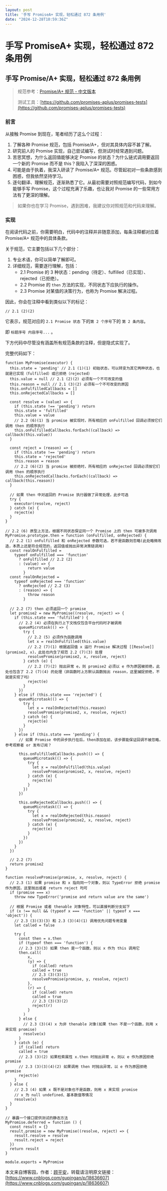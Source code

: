 ```yaml
---
layout: post
title: '手写 PromiseA+ 实现，轻松通过 872 条用例'
date: "2024-12-28T10:59:36Z"
---
```

手写 PromiseA+ 实现，轻松通过 872 条用例
============================

手写 Promise/A+ 实现，轻松通过 872 条用例
-----------------------------

> 规范参考：[Promise/A+ 规范 - 中文版本](https://www.cnblogs.com/gupingan/p/18628539)
> 
> 测试工具：[https://github.com/promises-aplus/promises-tests](https://github.com/promises-aplus/promises-tests)

### 前言

从接触 Promise 到现在，笔者经历了这么个过程：

1.  了解各种 Promise 规范，包括 Promise/A+，但对其具体内容不甚了解。
2.  研究前人的 Promise 实现，自己尝试编写，但测试时经常遇到问题。
3.  苦思冥想，为什么返回值能够决定 Promise 的状态？为什么链式调用要返回一个新的 Promise 而不是 this？我陷入了深深的困惑。
4.  可能是由于执着，我深入研读了 Promise/A+ 规范。尽管起初对一些条款感到困惑，但我依然坚持学习。
5.  逐句翻译、理解规范，逐渐熟悉了它。从最初需要对照规范编写代码，到如今能够手写 Promise，这个过程充满了乐趣，也让我对 Promise 的一些常用方法有了更深的理解。

> 如果你也在学习 Promise，遇到困难，我建议你对照规范和代码来理解。

### 实现

在阅读代码之前，你需要明白，代码中的注释并非随意添加，每条注释都对应着 Promise/A+ 规范中的具体条款。

关于规范，它主要包括以下几个部分：

1.  专业术语，你可以简单了解即可。
2.  详细规范，需要逐行理解，包括：
    *   2.1 Promise 的 3 种状态：pending（待定）、fulfilled（已实现）、rejected（已拒绝）。
    *   2.2 Promise 的 `then` 方法的实现，不同状态下应执行的操作。
    *   2.3 Promise 对某值的决策行为，也称为 Promise 解决过程。

因此，你会在注释中看到类似以下的标记：

    // 2.1 (2)(2)
    

它表示，规范对应的 `2.1 Promise 状态` 下的`第 2 个序号`下的 `第 2 条内容`。

即 `标题序号 内容序号...` 。

下方代码中尽管没有涵盖所有规范条款的注释，但是隐式实现了。

完整代码如下：

    function MyPromise(executor) {
      this.state = 'pending' // 2.1 (1)(1) 初始状态，可以转变为其它两种状态，也就是已实现（fulfilled）或已拒绝（rejected）
      this.value = null // 2.1 (2)(2) 必须有一个不可改变的值
      this.reason = null // 2.1 (3)(2) 必须有一个不可改变的原因
      this.onFulfilledCallbacks = []
      this.onRejectedCallbacks = []
    
      const resolve = (value) => {
        if (this.state !== 'pending') return
        this.state = 'fulfilled'
        this.value = value
        // 2.2 (6)(1) 当 promise 被实现时，所有相应的 onFulfilled 回调必须按它们调用 then 的顺序执行
        this.onFulfilledCallbacks.forEach((callback) => callback(this.value))
      }
    
      const reject = (reason) => {
        if (this.state !== 'pending') return
        this.state = 'rejected'
        this.reason = reason
        // 2.2 (6)(2) 当 promise 被拒绝时，所有相应的 onRejected 回调必须按它们调用 then 的顺序执行
        this.onRejectedCallbacks.forEach((callback) => callback(this.reason))
      }
    
      // 如果 then 中对返回的 Promise 执行器做了异常处理，此步可选
      try {
        executor(resolve, reject)
      } catch (e) {
        reject(e)
      }
    }
    
    // 2.2 (6) 原型上方法，根据不同状态保证同一个 Promise 上的 then 可被多次调用
    MyPromise.prototype.then = function (onFulfilled, onRejected) {
      // 2.2 (1) onFulfilled 和 onRejected 参数可选，若不是函数则忽略(此处略微改造，本质上还是符合规范的，返回值或抛出异常决策链调用)
      const realOnFulfilled =
        typeof onFulfilled === 'function'
          ? onFulfilled // 2.2 (2)
          : (value) => {
              return value
            }
      const realOnRejected =
        typeof onRejected === 'function'
          ? onRejected // 2.2 (3)
          : (reason) => {
              throw reason
            }
    
      // 2.2 (7) then 必须返回一个 promise
      let promise2 = new MyPromise((resolve, reject) => {
        if (this.state === 'fulfilled') {
          // 2.2 (4) 必须在执行上下文栈仅包含平台代码时才被调用
          queueMicrotask(() => {
            try {
              // 2.2 (5) 必须作为函数调用
              let x = realOnFulfilled(this.value)
              // 2.2 (7)(1) 根据返回值 x 运行 Promise 解决过程 [[Resolve]](promise2, x)，此处也内含了规范 2.2 (7)(3) 处理
              resolvePromise(promise2, x, resolve, reject)
            } catch (e) {
              // 2.2 (7)(2) 抛出异常 e，则 promise2 必须以 e 作为原因被拒绝，此处也包含了 2.2 (7)(4) 的处理（非函数时上方默认函数抛出 reason，这里捕捉拒绝，不就是实现了吗）
              reject(e)
            }
          })
        } else if (this.state === 'rejected') {
          queueMicrotask(() => {
            try {
              let x = realOnRejected(this.reason)
              resolvePromise(promise2, x, resolve, reject)
            } catch (e) {
              reject(e)
            }
          })
        } else if (this.state === 'pending') {
          // 如果 Promise 中的异步执行在后，then添加在前，该步骤能保证回调不被忽略，参考观察者 or 发布订阅？
    
          this.onFulfilledCallbacks.push(() => {
            queueMicrotask(() => {
              try {
                let x = realOnFulfilled(this.value)
                resolvePromise(promise2, x, resolve, reject)
              } catch (e) {
                reject(e)
              }
            })
          })
    
          this.onRejectedCallbacks.push(() => {
            queueMicrotask(() => {
              try {
                let x = realOnRejected(this.reason)
                resolvePromise(promise2, x, resolve, reject)
              } catch (e) {
                reject(e)
              }
            })
          })
        }
      })
    
      // 2.2 (7)
      return promise2
    }
    
    function resolvePromise(promise, x, resolve, reject) {
      // 2.3 (1) 如果 promise 和 x 指向同一个对象，则以 TypeError 拒绝 promise 作为原因，这里抛出或者 return reject 均可
      if (promise === x)
        throw new TypeError('promise and return value are the same')
    
      // 根据 Promise 或者 thenable 对象特性，可以直接判断分支如下
      if (x !== null && (typeof x === 'function' || typeof x === 'object')) {
        // 2.3 (3)(3)(3) 和 2.3 (3)(4)(1) 调用优先问题专用变量
        let called = false
    
        try {
          const then = x.then
          if (typeof then === 'function') {
          // 2.3 (3)(3) 如果 then 是一个函数，则以 x 作为 this 调用它
          then.call(
              x,
              (y) => {
                if (called) return
                called = true
                // 2.3 (3)(3)(1)
                resolvePromise(promise, y, resolve, reject)
              },
              (r) => {
                if (called) return
                called = true
                // 2.3 (3)(3)(2)
                reject(r)
              }
            )
          } else {
            // 2.3 (3)(4) x 为非 thenable 对象(如果 then 不是一个函数，则用 x 来实现 promise)
            resolve(x)
          }
        } catch (e) {
          if (called) return
          called = true
          // 2.3 (3)(2) 如果检索属性 x.then 时抛出异常 e，则以 e 作为原因拒绝 promise
          // 2.3 (3)(3)(4)(2) 如果调用 then 时抛出异常，以 e 作为原因拒绝 promise
          reject(e)
        }
      } else {
        // 2.3 (4) 如果 x 既不是对象也不是函数，则用 x 来实现 promise
        // x 为 null undefined、基本数值等情况
        resolve(x)
      }
    }
    
    // 暴露一个接口提供测试的静态方法
    MyPromise.deferred = function () {
      const result = {}
      result.promise = new MyPromise((resolve, reject) => {
        result.resolve = resolve
        result.reject = reject
      })
      return result
    }
    
    module.exports = MyPromise
    
    

本文来自博客园，作者：[顾平安](https://www.cnblogs.com/gupingan/)，转载请注明原文链接：[https://www.cnblogs.com/gupingan/p/18636607](https://www.cnblogs.com/gupingan/p/18636607)